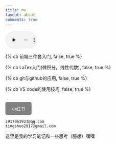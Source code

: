```yaml
---
title: me
layout: about
comments: true
---
```

<audio controls preload="none" style="width: 100; ">
    <source src="/music/夜空中最亮的星.mp3" type="audio/mpeg">
</audio><br>

{% cb 前端三件套入门, false, true %}<br>

{% cb LaTex入门(微积分，线性代数), false, true %}<br>

{% cb git与github的应用, false, true %}<br>

{% cb VS code的使用技巧, false, true %}<br><br>

<!-- <a class="btn" href="https://www.xiaohongshu.com/user/profile/6668129f000000000303359b" title="听说" style="background-color: red; color: white;">小红书</a><br> -->

<!DOCTYPE html>
<html lang="zh-CN">
<head>
    <meta charset="UTF-8">
    <meta name="viewport" content="width=device-width, initial-scale=1.0">
    <title>按钮悬停效果</title>
    <style>
        .btn {
            display: inline-block;
            padding: 10px 20px;
            background-color: grey;
            color: white;
            text-decoration: none;
            border-radius: 5px;
            transition: background-color 0.3s;
        }
        .btn:hover {
            background-color: red;
        }
    </style>
</head>
<body>
    <a class="btn" href="https://www.xiaohongshu.com/user/profile/6668129f000000000303359b" title="听说">
        小红书
    </a>
</body>
</html>

```text
2917063923@qq.com
tingshuo2917@gmail.com
```

这里是我的学习笔记和一些思考（臆想）嘿嘿

<div id="comments">
    <script src="https://utteranc.es/client.js"
            repo="tingshuo-yiqing/tingshuo-yiqing.github.io"
            issue-term="pathname"
            label="Comment"
            theme="github-dark"
            crossorigin="anonymous"
            async>
    </script>
</div>
